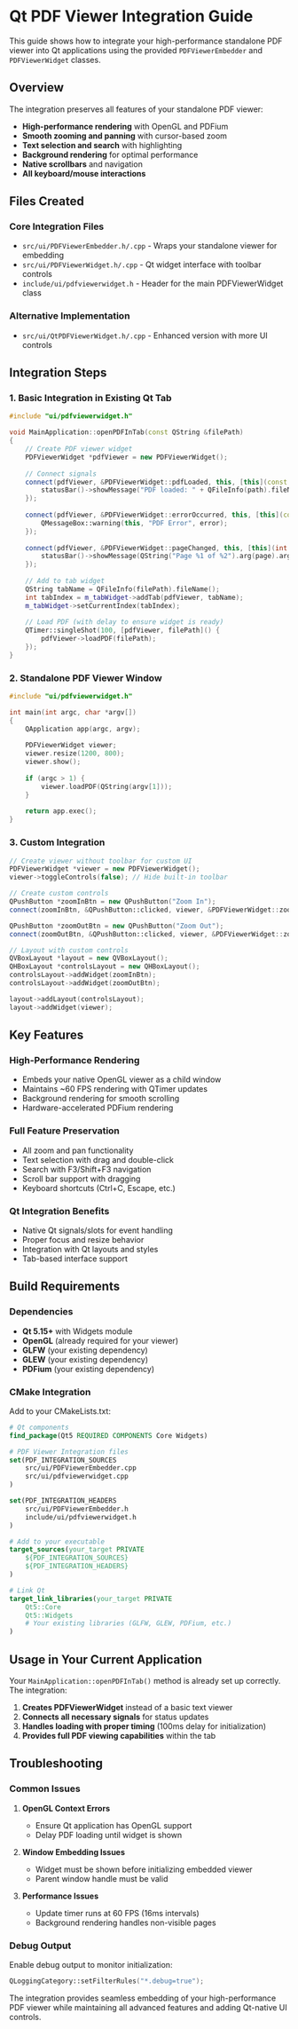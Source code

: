 # Qt PDF Viewer Integration Guide

This guide shows how to integrate your high-performance standalone PDF viewer into Qt applications using the provided `PDFViewerEmbedder` and `PDFViewerWidget` classes.

## Overview

The integration preserves all features of your standalone PDF viewer:
- **High-performance rendering** with OpenGL and PDFium
- **Smooth zooming and panning** with cursor-based zoom
- **Text selection and search** with highlighting
- **Background rendering** for optimal performance
- **Native scrollbars** and navigation
- **All keyboard/mouse interactions**

## Files Created

### Core Integration Files
- `src/ui/PDFViewerEmbedder.h/.cpp` - Wraps your standalone viewer for embedding
- `src/ui/PDFViewerWidget.h/.cpp` - Qt widget interface with toolbar controls
- `include/ui/pdfviewerwidget.h` - Header for the main PDFViewerWidget class

### Alternative Implementation
- `src/ui/QtPDFViewerWidget.h/.cpp` - Enhanced version with more UI controls

## Integration Steps

### 1. Basic Integration in Existing Qt Tab

```cpp
#include "ui/pdfviewerwidget.h"

void MainApplication::openPDFInTab(const QString &filePath)
{
    // Create PDF viewer widget
    PDFViewerWidget *pdfViewer = new PDFViewerWidget();
    
    // Connect signals
    connect(pdfViewer, &PDFViewerWidget::pdfLoaded, this, [this](const QString &path) {
        statusBar()->showMessage("PDF loaded: " + QFileInfo(path).fileName());
    });
    
    connect(pdfViewer, &PDFViewerWidget::errorOccurred, this, [this](const QString &error) {
        QMessageBox::warning(this, "PDF Error", error);
    });
    
    connect(pdfViewer, &PDFViewerWidget::pageChanged, this, [this](int page, int total) {
        statusBar()->showMessage(QString("Page %1 of %2").arg(page).arg(total));
    });
    
    // Add to tab widget
    QString tabName = QFileInfo(filePath).fileName();
    int tabIndex = m_tabWidget->addTab(pdfViewer, tabName);
    m_tabWidget->setCurrentIndex(tabIndex);
    
    // Load PDF (with delay to ensure widget is ready)
    QTimer::singleShot(100, [pdfViewer, filePath]() {
        pdfViewer->loadPDF(filePath);
    });
}
```

### 2. Standalone PDF Viewer Window

```cpp
#include "ui/pdfviewerwidget.h"

int main(int argc, char *argv[])
{
    QApplication app(argc, argv);
    
    PDFViewerWidget viewer;
    viewer.resize(1200, 800);
    viewer.show();
    
    if (argc > 1) {
        viewer.loadPDF(QString(argv[1]));
    }
    
    return app.exec();
}
```

### 3. Custom Integration

```cpp
// Create viewer without toolbar for custom UI
PDFViewerWidget *viewer = new PDFViewerWidget();
viewer->toggleControls(false); // Hide built-in toolbar

// Create custom controls
QPushButton *zoomInBtn = new QPushButton("Zoom In");
connect(zoomInBtn, &QPushButton::clicked, viewer, &PDFViewerWidget::zoomIn);

QPushButton *zoomOutBtn = new QPushButton("Zoom Out");
connect(zoomOutBtn, &QPushButton::clicked, viewer, &PDFViewerWidget::zoomOut);

// Layout with custom controls
QVBoxLayout *layout = new QVBoxLayout();
QHBoxLayout *controlsLayout = new QHBoxLayout();
controlsLayout->addWidget(zoomInBtn);
controlsLayout->addWidget(zoomOutBtn);

layout->addLayout(controlsLayout);
layout->addWidget(viewer);
```

## Key Features

### High-Performance Rendering
- Embeds your native OpenGL viewer as a child window
- Maintains ~60 FPS rendering with QTimer updates
- Background rendering for smooth scrolling
- Hardware-accelerated PDFium rendering

### Full Feature Preservation
- All zoom and pan functionality
- Text selection with drag and double-click
- Search with F3/Shift+F3 navigation
- Scroll bar support with dragging
- Keyboard shortcuts (Ctrl+C, Escape, etc.)

### Qt Integration Benefits
- Native Qt signals/slots for event handling
- Proper focus and resize behavior
- Integration with Qt layouts and styles
- Tab-based interface support

## Build Requirements

### Dependencies
- **Qt 5.15+** with Widgets module
- **OpenGL** (already required for your viewer)
- **GLFW** (your existing dependency)
- **GLEW** (your existing dependency)
- **PDFium** (your existing dependency)

### CMake Integration
Add to your CMakeLists.txt:

```cmake
# Qt components
find_package(Qt5 REQUIRED COMPONENTS Core Widgets)

# PDF Viewer Integration files
set(PDF_INTEGRATION_SOURCES
    src/ui/PDFViewerEmbedder.cpp
    src/ui/pdfviewerwidget.cpp
)

set(PDF_INTEGRATION_HEADERS
    src/ui/PDFViewerEmbedder.h
    include/ui/pdfviewerwidget.h
)

# Add to your executable
target_sources(your_target PRIVATE
    ${PDF_INTEGRATION_SOURCES}
    ${PDF_INTEGRATION_HEADERS}
)

# Link Qt
target_link_libraries(your_target PRIVATE
    Qt5::Core
    Qt5::Widgets
    # Your existing libraries (GLFW, GLEW, PDFium, etc.)
)
```

## Usage in Your Current Application

Your `MainApplication::openPDFInTab()` method is already set up correctly. The integration:

1. **Creates PDFViewerWidget** instead of a basic text viewer
2. **Connects all necessary signals** for status updates
3. **Handles loading with proper timing** (100ms delay for initialization)
4. **Provides full PDF viewing capabilities** within the tab

## Troubleshooting

### Common Issues

1. **OpenGL Context Errors**
   - Ensure Qt application has OpenGL support
   - Delay PDF loading until widget is shown

2. **Window Embedding Issues**
   - Widget must be shown before initializing embedded viewer
   - Parent window handle must be valid

3. **Performance Issues**
   - Update timer runs at 60 FPS (16ms intervals)
   - Background rendering handles non-visible pages

### Debug Output
Enable debug output to monitor initialization:
```cpp
QLoggingCategory::setFilterRules("*.debug=true");
```

The integration provides seamless embedding of your high-performance PDF viewer while maintaining all advanced features and adding Qt-native UI controls.
